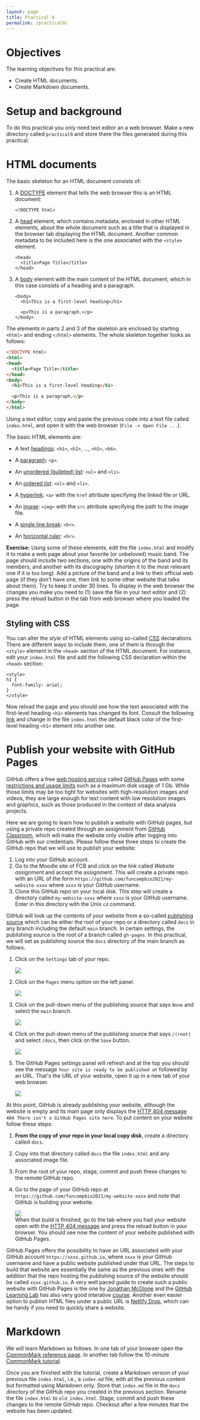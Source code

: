 ```yaml
---
layout: page
title: Practical 9
permalink: /practical9/
---
```


# Objectives

The learning objectives for this practical are:

  * Create HTML documents.
  * Create Markdown documents.

# Setup and background

To do this practical you only need text editor an a web browser. Make a new directory called
`practical9` and store there the files generated during this practical.

# HTML documents

The basic skeleton for an HTML document consists of:

1. A [DOCTYPE](https://www.w3schools.com/tags/ref_html_dtd.asp) element
that tells the web browser this is an HTML document:

    ```
    <!DOCTYPE html>
    ```

2. A [head](https://www.w3schools.com/tags/tag_head.asp) element, which contains
metadata, enclosed in other HTML elements, about the whole document
such as a title that is displayed in the browser tab displaying the HTML document.
Another common metadata to be included here is the one associated with the `<style>` element.

    ```
    <head>
      <title>Page Title</title>
    </head>
    ```

3. A [body](https://www.w3schools.com/tags/tag_body.asp) element with the main content
of the HTML document, which in this case consists of a heading and a paragraph.

    ```
    <body>
      <h1>This is a first-level heading</h1>

      <p>This is a paragraph.</p>
    </body>
    ```

The elements in parts 2 and 3 of the skeleton are enclosed by starting `<html>` and ending
`</html>` elements. The whole skeleton together looks as follows:

```html
<!DOCTYPE html>
<html>
<head>
  <title>Page Title</title>
</head>
<body>
  <h1>This is a first-level heading</h1>

  <p>This is a paragraph.</p>
</body>
</html>
```

Using a text editor, copy and paste the previous code into a text file called `index.html`,
and open it with the web browser (`File -> Open File ...`).

The basic HTML elements are:

* A text [headings](https://www.w3schools.com/tags/tag_hn.asp): `<h1>`, `<h2>`, ..., `<h5>`, `<h6>`.

* A [paragraph](https://www.w3schools.com/tags/tag_p.asp): `<p>`.

* An [unordered (bulleted) list](https://www.w3schools.com/tags/tag_ul.asp): `<ul>` and `<li>`.

* An [ordered list](https://www.w3schools.com/tags/tag_ol.asp): `<ol>` and `<li>`.

* A [hyperlink](https://www.w3schools.com/tags/tag_a.asp): `<a>` with the `href` attribute specifying the linked file or URL.

* An [image](https://www.w3schools.com/tags/tag_img.asp): `<img>` with the `src` attribute specifying the path to the image file.

* A [single line break](https://www.w3schools.com/tags/tag_br.asp): `<br>`.

* An [horizontal ruler](https://www.w3schools.com/tags/tag_hr.asp): `<hr>`.

**Exercise:** Using some of these elements, edit the file `index.html` and modify it to
make a web page about your favorite (or unbeloved) music band. The page should
include two sections, one with the origins of the band and its members, and
another with its discography (shorten it to the most relevant one if it is too long).
Add a picture of the band and a link to their official web page (if they don't have one,
then link to some other website that talks about them). Try to keep it under 30 lines.
To display in the web browser the changes you make you need to (1) save the file in
your text editor and (2) press the reload button in the tab from web browser
where you loaded the page.

## Styling with CSS

You can alter the _style_ of HTML elements using so-called
[CSS](https://en.wikipedia.org/wiki/CSS) declarations. There are different ways
to include them, one of them is through the `<style>` element in the `<head>`
section of the HTML document. For instance, edit your `index.html` file
and add the following CSS declaration within the `<head>` section:

```
<style>
h1 {
  font-family: arial;
}
</style>
```
Now reload the page and you should see how the text associated with the first-level
heading `<h1>` elements has changed its font. Consult the following
[link](https://www.w3schools.com/css/default.asp) and change in the file
`index.html` the default black color of the first-level heading `<h1>` element
into another one.

# Publish your website with GitHub Pages

GitHub offers a free [web hosting service](https://en.wikipedia.org/wiki/Web_hosting_service)
called [GitHub Pages](https://pages.github.com) with some
[restrictions and usage limits](https://docs.github.com/en/pages/getting-started-with-github-pages/about-github-pages#limits-on-use-of-github-pages)
such as a maximum disk usage of 1 Gb. While those limits may be too tight for
websites with high-resolution images and videos, they are large enough for text
content with low resolution images and graphics, such as those produced in the
context of data analysis projects.

Here we are going to learn how to publish a website with GitHub pages, but using
a private repo created through an assignment from
[GitHub Classroom](https://classroom.github.com), which will make the website only
visible after logging into GitHub with our credentials. Please follow these three
steps to create the GitHub repo that we will use to publish your website:

1. Log into your GitHub account.
2. Go to the Moodle site of FCB and click on the link called
   _Website assignment_ and accept the assignment. This will create a private
   repo with an URL of the form `https://github.com/funcompbio2021/my-website-xxxx`
   where `xxxx` is your GitHub username.
3. Clone this GitHub repo on your local disk. This step will create a directory
   called `my-website-xxxx` where `xxxx` is your GitHub username. Enter in this
   directory with the Unix `cd` command.

GitHub will look up the contents of your website from a so-called
[publishing source](https://docs.github.com/en/pages/getting-started-with-github-pages/about-github-pages#publishing-sources-for-github-pages-sites) which can be either the root of your repo or a
directory called `docs` in any branch including the default `main` branch. In
certain settings, the publishing source is the root of a branch called `gh-pages`.
In this practical, we will set as publishing source the `docs` directory of the
main branch as follows.

1. Click on the `Settings` tab of your repo.

    ![](mywebsite1.png)

2. Click on the `Pages` menu option on the left panel.

    ![](mywebsite2.png)

3. Click on the pull-down menu of the publishing source that says `None` and
 select the `main` branch.

    ![](mywebsite3.png)

4. Click on the pull-down menu of the publishing source that says `/(root)`
 and select `/docs`, then click on the `Save` button.

    ![](mywebsite4.png)

5. The GitHub Pages settings panel will refresh and at the top you should see
  the message `Your site is ready to be published at` followed by an URL. That's
  the URL of your website, open it up in a new tab of your web browser.

    ![](mywebsite5.png)

At this point, GitHub is already publishing your website, although the website
is empty and its main page only displays the
[HTTP 404 message](https://en.wikipedia.org/wiki/HTTP_404)
`404 There isn't a GitHub Pages site here`. To put content on your website
follow these steps:

1. **From the copy of your repo in your local copy disk**, create a directory
called `docs`.

2. Copy into that directory called `docs` the file `index.html` and any associated
  image file.

3. From the root of your repo, stage, commit and push these changes to the remote
  GitHub repo.

4. Go to the page of your GitHub repo at
  `https://github.com/funcompbio2021/my-website-xxxx` and note that GitHub is building
  your website.

    ![](mywebsite6.png)  
  When that build is finished, go to the tab where you had your website
  open with the [HTTP 404 message](https://en.wikipedia.org/wiki/HTTP_404) and press
  the reload button in your browser. You should see now the content of your website
  published with GitHub Pages.


GitHub Pages offers the possibility to have an URL associated with your GitHub account
`https://xxxx.github.io`, where `xxxx` is your GitHub username and have a public website
published under that URL. The steps to build that website are essentially the same as
the previous ones with the addition that the repo hosting the publishing source of the
website should be called `xxxx.github.io`. A very well paced guide to create such a
public website with GitHub Pages is the one by
[Jonathan McGlone](http://jmcglone.com/guides/github-pages) and the
[GitHub Learning Lab](https://lab.github.com) has also very good interative
[course](https://lab.github.com/githubtraining/github-pages). Another
even easier option to publish HTML files under a public URL is
[Netlify Drop](https://app.netlify.com/drop), which can be handy if you need to quickly
share a website.

# Markdown

We will learn Markdown as follows. In one tab of your browser open the
[CommonMark reference page](https://commonmark.org/help). In another tab
follow the 10-minute [CommonMark tutorial](https://commonmark.org/help/tutorial).

Once you are finished with the tutorial, create a Markdown version of your previous
file `index.html`, i.e., a `index.md` file, with all the previous content
but formatted using Markdown only. Store that `index.md` file in the `docs`
directory of the GitHub repo you created in the previous section. Rename the
file `index.html` to `old_index.html`. Stage, commit and push these changes
to the remote GitHub repo. Checkout after a few minutes that the website has
been updated.

